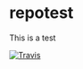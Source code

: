 # repotest

This is a test

[![Travis](https://travis-ci.org/chaireBioNorth/repo-test.svg?branch=master)](https://travis-ci.org/chaireBioNorth/repo-test)
